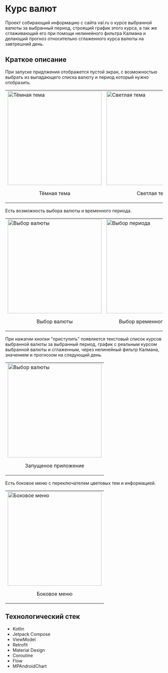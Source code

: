 # Курс валют
Проект собирающий информацию с сайта val.ru о курсе выбранной валюты за выбранный период, строящий график этого курса, а так же сглаживающий его при помощи нелинейного 
фильтра Калмана и делающий прогноз относительно сглаженного курса валюты на завтрешний день.
## Краткое описание
При запуске придлжения отображется пустой экран, с возможностью выбрать из выпадающего списка валюту и период который нужно отобразить.    
<table>
  <tr>
    <td>
      <img src="https://github.com/user-attachments/assets/dd649d3d-6fcb-408f-8297-80eacc5e4700" alt="Тёмная тема" width="300"/>
      <br>
      <p align="center"> Тёмная тема </p>
    </td>
    <td>
      <img src="https://github.com/user-attachments/assets/86d78790-25ba-43dd-803c-8a7a5c6c69af" alt="Светлая тема" width="300"/>
      <br>
      <p align="center"> Светлая тема </p>
    </td>
  </tr>
</table>  
Есть возможность выбора валюты и временного периода.    
<table>
  <tr>
    <td>
      <img src="https://github.com/user-attachments/assets/1bd35943-a501-421d-85dd-282e7d296409" alt="Выбор валюты" width="300"/>
      <br>
      <p align="center"> Выбор валюты </p>
    </td>
    <td>
      <img src="https://github.com/user-attachments/assets/865e9f05-895d-4bdb-af74-429924f5d121" alt="Выбор периода" width="300"/>
      <br>
      <p align="center"> Выбор временного периода </p>
    </td>
  </tr>
</table>  
При нажатии кнопки "приступить" появляется текстовый список курсов выбранной валюты за выбранный период, график с реальным курсом выбранной валюты и сглаженным, через нелинейный
фильтр Калмана, значением и прогнозом на следующий день.  
<table>
  <tr>
    <td>
      <img src="https://github.com/user-attachments/assets/019a21db-b8bd-4116-84b5-a288749afa52" alt="Выбор валюты" width="300"/>
      <br>
      <p align="center"> Запущеное приложение </p>
    </td>
  </tr>
</table>  
Есть боковое меню с переключателем цветовых тем и информацией.
<table>
  <tr>
    <td>
      <img src="https://github.com/user-attachments/assets/a5f9dbaf-b5ec-4263-84db-4f75588f2a82" alt="Боковое меню" width="300"/>
      <br>
      <p align="center"> Боковое меню </p>
    </td>
  </tr>
</table>  

## Технологический стек  
* Kotlin
* Jetpack Compose
* ViewModel
* Retrofit
* Material Design
* Coroutine
* Flow
* MPAndroidChart
